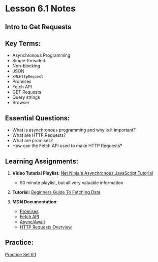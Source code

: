 # Lesson 6.1 Notes

## Intro to Get Requests

## Key Terms:

- Asynchronous Programming
- Single-threaded
- Non-blocking
- JSON
- `XMLHttpRequest`
- Promises
- Fetch API
- GET Requests
- Query strings
- Browser

## Essential Questions:

- What is asynchronous programming and why is it important?
- What are HTTP Requests?
- What are promises?
- How can the Fetch API used to make HTTP Requests?

## Learning Assignments:

1. **Video Tutorial Playlist:** [Net Ninja's Asynchronous JavaScript Tutorial](https://www.youtube.com/watch?v=ZcQyJ-gxke0&list=PL4cUxeGkcC9jx2TTZk3IGWKSbtugYdrlu)
    * 90 minute playlist, but all very valuable information

2. **Tutorial:** [Beginners Guide To Fetching Data](https://dev.to/bjhaid_93/beginners-guide-to-fetching-data-with-ajax-fetch-api--asyncawait-3m1l)

3. **MDN Documentation:**

    * [Promises](https://developer.mozilla.org/en-US/docs/Web/JavaScript/Reference/Global_Objects/Promise)
    * [Fetch API](https://developer.mozilla.org/en-US/docs/Web/API/Fetch_API)
    * [Async/Await](https://developer.mozilla.org/en-US/docs/Web/JavaScript/Reference/Statements/async_function)
    * [HTTP Requests Overview](https://developer.mozilla.org/en-US/docs/Web/HTTP/Methods)


## Practice:

[Practice Set 6.1](./practice)
